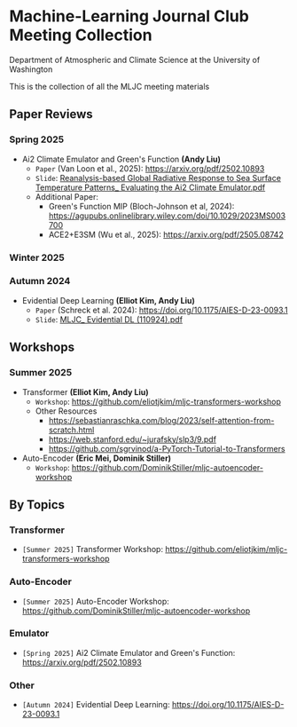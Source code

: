# Machine-Learning Journal Club Meeting Collection

Department of Atmospheric and Climate Science at the University of Washington

This is the collection of all the MLJC meeting materials

## Paper Reviews

### Spring 2025

- Ai2 Climate Emulator and Green's Function **(Andy Liu)**
  - `Paper` (Van Loon et al., 2025): <https://arxiv.org/pdf/2502.10893>
  - `Slide`: [Reanalysis-based Global Radiative Response to Sea Surface Temperature Patterns_ Evaluating the Ai2 Climate Emulator.pdf](<Spring 2025/Reanalysis-based Global Radiative Response to Sea Surface Temperature Patterns_ Evaluating the Ai2 Climate Emulator.pdf>)
  - Additional Paper:
    - Green's Function MIP (Bloch-Johnson et al, 2024): <https://agupubs.onlinelibrary.wiley.com/doi/10.1029/2023MS003700>
    - ACE2+E3SM (Wu et al., 2025): <https://arxiv.org/pdf/2505.08742>

### Winter 2025

### Autumn 2024

- Evidential Deep Learning **(Elliot Kim, Andy Liu)**
  - `Paper` (Schreck et al. 2024): <https://doi.org/10.1175/AIES-D-23-0093.1>
  - `Slide`: [MLJC_ Evidential DL (110924).pdf](<Autumn 2024/MLJC_ Evidential DL (110924).pdf>)

## Workshops

### Summer 2025

- Transformer **(Elliot Kim, Andy Liu)**
  - `Workshop`: <https://github.com/eliotjkim/mljc-transformers-workshop>
  - Other Resources
    - <https://sebastianraschka.com/blog/2023/self-attention-from-scratch.html>
    - <https://web.stanford.edu/~jurafsky/slp3/9.pdf>
    - <https://github.com/sgrvinod/a-PyTorch-Tutorial-to-Transformers>
- Auto-Encoder **(Eric Mei, Dominik Stiller)**
  - `Workshop`: <https://github.com/DominikStiller/mljc-autoencoder-workshop> 

## By Topics

### Transformer

- `[Summer 2025]` Transformer Workshop: <https://github.com/eliotjkim/mljc-transformers-workshop>

### Auto-Encoder

- `[Summer 2025]` Auto-Encoder Workshop: <https://github.com/DominikStiller/mljc-autoencoder-workshop> 

### Emulator

- `[Spring 2025]` Ai2 Climate Emulator and Green's Function: <https://arxiv.org/pdf/2502.10893>

### Other

- `[Autumn 2024]` Evidential Deep Learning: <https://doi.org/10.1175/AIES-D-23-0093.1>